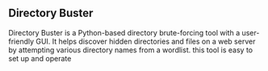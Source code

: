 ## Directory Buster

Directory Buster is a Python-based directory brute-forcing tool with a user-friendly GUI. It helps discover hidden directories and files on a web server by attempting various directory names from a wordlist.  this tool is easy to set up and operate
